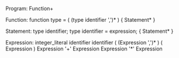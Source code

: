 Program: Function+

Function: function type = ( (type identifier ',')* ) { Statement* }

Statement: type identifier;
	   type identifier = expression;
	   { Statement* }

Expression: integer_literal
	    identifier
	    identifier ( (Expression ',')* )
	    ( Expression )
		Expression '+' Expression
		Expression '*' Expression
	
